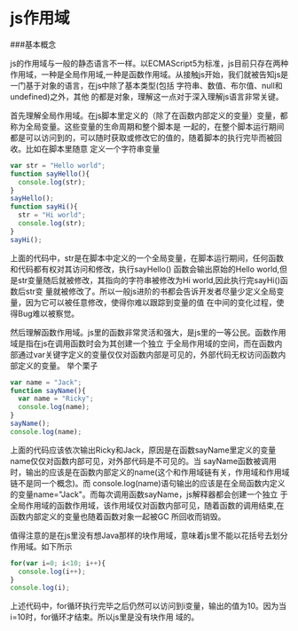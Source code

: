 # js作用域

###基本概念

js的作用域与一般的静态语言不一样。以ECMAScript5为标准，js目前只存在两种作用域，一种是全局作用域,一种是函数作用域。从接触js开始，我们就被告知js是一门基于对象的语言，在js中除了基本类型(包括 字符串、数值、布尔值、null和undefined)之外，其他
的都是对象，理解这一点对于深入理解js语言非常关键。

首先理解全局作用域。在js脚本里定义的（除了在函数内部定义的变量）变量，都称为全局变量。这些变量的生命周期和整个脚本是
一起的，在整个脚本运行期间都是可以访问到的，可以随时获取或修改它的值的，随着脚本的执行完毕而被回收。比如在脚本里随意
定义一个字符串变量
```javascript
var str = "Hello world";
function sayHello(){
  console.log(str);
}
sayHello();
function sayHi(){
  str = "Hi world";
  console.log(str);
}
sayHi();
```
上面的代码中，str是在脚本中定义的一个全局变量，在脚本运行期间，任何函数和代码都有权对其访问和修改，执行sayHello()
函数会输出原始的Hello world,但是str变量随后就被修改，其指向的字符串被修改为Hi world,因此执行完sayHi()函数后str变
量就被修改了。所以一般js进阶的书都会告诉开发者尽量少定义全局变量，因为它可以被任意修改，使得你难以跟踪到变量的值
在中间的变化过程，使得Bug难以被察觉。

然后理解函数作用域。js里的函数非常灵活和强大，是js里的一等公民。函数作用域是指在js在调用函数时会为其创建一个独立
于全局作用域的空间，而在函数内部通过var关键字定义的变量仅仅对函数内部是可见的，外部代码无权访问函数内部定义的变量。
举个栗子

```javascript
var name = "Jack";
function sayName(){
  var name = "Ricky";
  console.log(name);
}
sayName();
console.log(name);
```
上面的代码应该依次输出Ricky和Jack，原因是在函数sayName里定义的变量name仅仅对函数内部可见，对外部代码是不可见的。当
sayName函数被调用时，输出的应该是在函数内部定义的name(这个和作用域链有关，作用域和作用域链不是同一个概念)。而
console.log(name)语句输出的应该是在全局函数内定义的变量name="Jack"。而每次调用函数sayName，js解释器都会创建一个独立
于全局作用域的函数作用域，该作用域仅对函数内部可见，随着函数的调用结束,在函数内部定义的变量也随着函数对象一起被GC
所回收而销毁。

值得注意的是在js里没有想Java那样的块作用域，意味着js里不能以花括号去划分作用域。如下所示
```javascript
for(var i=0; i<10; i++){
  console.log(i++);
}
console.log(i);
```
上述代码中，for循环执行完毕之后仍然可以访问到i变量，输出的值为10。因为当i=10时，for循环才结束。所以js里是没有块作用
域的。
